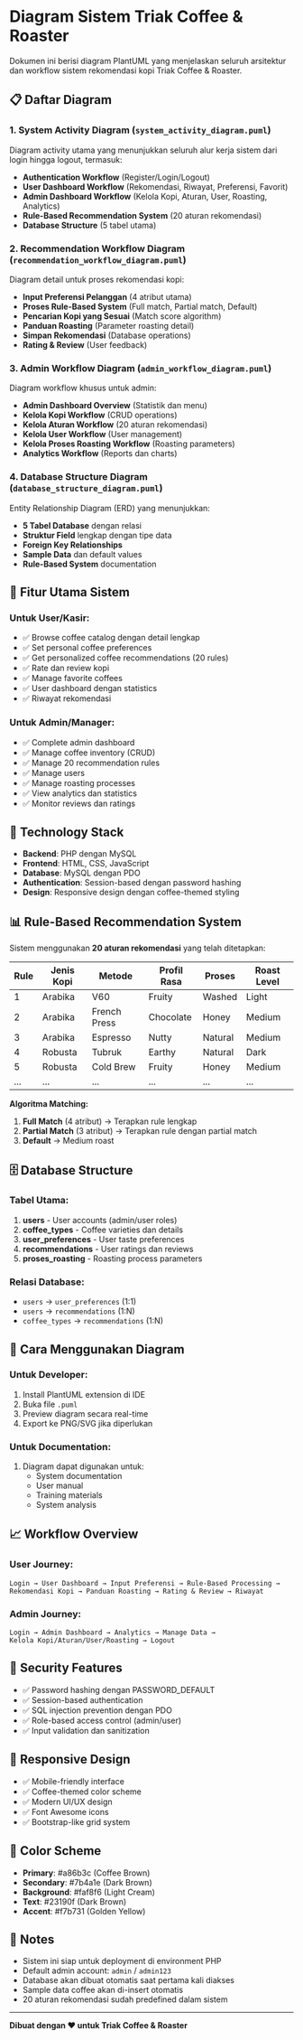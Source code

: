# Diagram Sistem Triak Coffee & Roaster

Dokumen ini berisi diagram PlantUML yang menjelaskan seluruh arsitektur dan workflow sistem rekomendasi kopi Triak Coffee & Roaster.

## 📋 Daftar Diagram

### 1. **System Activity Diagram** (`system_activity_diagram.puml`)
Diagram activity utama yang menunjukkan seluruh alur kerja sistem dari login hingga logout, termasuk:
- **Authentication Workflow** (Register/Login/Logout)
- **User Dashboard Workflow** (Rekomendasi, Riwayat, Preferensi, Favorit)
- **Admin Dashboard Workflow** (Kelola Kopi, Aturan, User, Roasting, Analytics)
- **Rule-Based Recommendation System** (20 aturan rekomendasi)
- **Database Structure** (5 tabel utama)

### 2. **Recommendation Workflow Diagram** (`recommendation_workflow_diagram.puml`)
Diagram detail untuk proses rekomendasi kopi:
- **Input Preferensi Pelanggan** (4 atribut utama)
- **Proses Rule-Based System** (Full match, Partial match, Default)
- **Pencarian Kopi yang Sesuai** (Match score algorithm)
- **Panduan Roasting** (Parameter roasting detail)
- **Simpan Rekomendasi** (Database operations)
- **Rating & Review** (User feedback)

### 3. **Admin Workflow Diagram** (`admin_workflow_diagram.puml`)
Diagram workflow khusus untuk admin:
- **Admin Dashboard Overview** (Statistik dan menu)
- **Kelola Kopi Workflow** (CRUD operations)
- **Kelola Aturan Workflow** (20 aturan rekomendasi)
- **Kelola User Workflow** (User management)
- **Kelola Proses Roasting Workflow** (Roasting parameters)
- **Analytics Workflow** (Reports dan charts)

### 4. **Database Structure Diagram** (`database_structure_diagram.puml`)
Entity Relationship Diagram (ERD) yang menunjukkan:
- **5 Tabel Database** dengan relasi
- **Struktur Field** lengkap dengan tipe data
- **Foreign Key Relationships**
- **Sample Data** dan default values
- **Rule-Based System** documentation

## 🎯 Fitur Utama Sistem

### **Untuk User/Kasir:**
- ✅ Browse coffee catalog dengan detail lengkap
- ✅ Set personal coffee preferences
- ✅ Get personalized coffee recommendations (20 rules)
- ✅ Rate dan review kopi
- ✅ Manage favorite coffees
- ✅ User dashboard dengan statistics
- ✅ Riwayat rekomendasi

### **Untuk Admin/Manager:**
- ✅ Complete admin dashboard
- ✅ Manage coffee inventory (CRUD)
- ✅ Manage 20 recommendation rules
- ✅ Manage users
- ✅ Manage roasting processes
- ✅ View analytics dan statistics
- ✅ Monitor reviews dan ratings

## 🔧 Technology Stack

- **Backend**: PHP dengan MySQL
- **Frontend**: HTML, CSS, JavaScript
- **Database**: MySQL dengan PDO
- **Authentication**: Session-based dengan password hashing
- **Design**: Responsive design dengan coffee-themed styling

## 📊 Rule-Based Recommendation System

Sistem menggunakan **20 aturan rekomendasi** yang telah ditetapkan:

| Rule | Jenis Kopi | Metode | Profil Rasa | Proses | Roast Level |
|------|------------|--------|-------------|--------|-------------|
| 1 | Arabika | V60 | Fruity | Washed | Light |
| 2 | Arabika | French Press | Chocolate | Honey | Medium |
| 3 | Arabika | Espresso | Nutty | Natural | Medium |
| 4 | Robusta | Tubruk | Earthy | Natural | Dark |
| 5 | Robusta | Cold Brew | Fruity | Honey | Medium |
| ... | ... | ... | ... | ... | ... |

**Algoritma Matching:**
1. **Full Match** (4 atribut) → Terapkan rule lengkap
2. **Partial Match** (3 atribut) → Terapkan rule dengan partial match
3. **Default** → Medium roast

## 🗄️ Database Structure

### **Tabel Utama:**
1. **users** - User accounts (admin/user roles)
2. **coffee_types** - Coffee varieties dan details
3. **user_preferences** - User taste preferences
4. **recommendations** - User ratings dan reviews
5. **proses_roasting** - Roasting process parameters

### **Relasi Database:**
- `users` → `user_preferences` (1:1)
- `users` → `recommendations` (1:N)
- `coffee_types` → `recommendations` (1:N)

## 🚀 Cara Menggunakan Diagram

### **Untuk Developer:**
1. Install PlantUML extension di IDE
2. Buka file `.puml`
3. Preview diagram secara real-time
4. Export ke PNG/SVG jika diperlukan

### **Untuk Documentation:**
1. Diagram dapat digunakan untuk:
   - System documentation
   - User manual
   - Training materials
   - System analysis

## 📈 Workflow Overview

### **User Journey:**
```
Login → User Dashboard → Input Preferensi → Rule-Based Processing → 
Rekomendasi Kopi → Panduan Roasting → Rating & Review → Riwayat
```

### **Admin Journey:**
```
Login → Admin Dashboard → Analytics → Manage Data → 
Kelola Kopi/Aturan/User/Roasting → Logout
```

## 🔐 Security Features

- ✅ Password hashing dengan PASSWORD_DEFAULT
- ✅ Session-based authentication
- ✅ SQL injection prevention dengan PDO
- ✅ Role-based access control (admin/user)
- ✅ Input validation dan sanitization

## 📱 Responsive Design

- ✅ Mobile-friendly interface
- ✅ Coffee-themed color scheme
- ✅ Modern UI/UX design
- ✅ Font Awesome icons
- ✅ Bootstrap-like grid system

## 🎨 Color Scheme

- **Primary**: #a86b3c (Coffee Brown)
- **Secondary**: #7b4a1e (Dark Brown)
- **Background**: #faf8f6 (Light Cream)
- **Text**: #23190f (Dark Brown)
- **Accent**: #f7b731 (Golden Yellow)

## 📝 Notes

- Sistem ini siap untuk deployment di environment PHP
- Default admin account: `admin` / `admin123`
- Database akan dibuat otomatis saat pertama kali diakses
- Sample data coffee akan di-insert otomatis
- 20 aturan rekomendasi sudah predefined dalam sistem

---

**Dibuat dengan ❤️ untuk Triak Coffee & Roaster** 